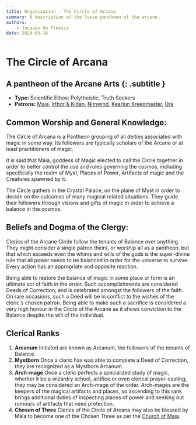 ```yaml
---
title: Organization - The Circle of Arcana
summary: A description of the loose pantheon of the arcane.
authors:
    - Jacques du Plessis
date: 2020-03-16
---
```

# The Circle of Arcana
## A pantheon of the Arcane Arts {: .subtitle }

* **Type:** Scientific Ethos: Polytheistic, Truth Seekers
* **Patrons:** [Maia](/religion/dieties/maia), [Irthor & Kidan](/religion/deities/irthor_&_kidan), [Nimwind](/religion/deities/nimwind), [Kearlun Kreepmaster](/religion/deities/kaerlun), [Ura](/religion/deities/ura)

## Common Worship and General Knowledge:
The Circle of Arcana is a Pantheon grouping of all deities associated with magic in some way.  Its followers are typically scholars of the Arcane or at least practitioners of magic.

It is said that Maia, goddess of Magic elected to call the Circle together in order to better control the use and rules governing the cosmos, including specifically the realm of Myst, Places of Power, Artifacts of magic and the Creatures spawned by it.

The Circle gathers in the Crystal Palace, on the plane of Myst in order to decide on the outcomes of many magical related situations.  They guide their followers through visions and gifts of magic in order to achieve a balance in the cosmos.

## Beliefs and Dogma of the Clergy: 
Clerics of the Arcane Circle follow the tenants of Balance over anything.  They might consider a single patron theirs, or worship all as a pantheon, but that which exceeds even the whims and wills of the gods is the super-divine rule that all power needs to be balanced in order for the universe to survive.  Every action has an appropriate and opposite reaction.

Being able to restore the balance of magic in some place or form is an ultimate act of faith in the order.  Such accomplishments are considered Deeds of Correction, and is celebrated amongst the followers of the faith.  On rare occasions, such a Deed will be in conflict to the wishes of the cleric's chosen patron.  Being able to make such a sacrifice is considered a very high honour in the Circle of the Arcane as it shows conviction to the Balance despite the will of the individual.

## Clerical Ranks
1. **Arcanum** Initiated are known as Arcanum, the followers of the tenants of Balance.
2. **Mystborn** Once a cleric has was able to complete a Deed of Correction, they are recognized as a Mystborn Arcanum.
3. **Arch-mage** Once a cleric perfects a specialized study of magic, whether it be a wizardry school, artifice or even clerical prayer-casting, they may be considered an Arch-mage of the order. Arch-mages are the keepers of the magical artifacts and places, so ascending to this rank brings additional duties of inspecting places of power and seeking out rumours of artifacts that need protection.
4. **Chosen of Three** Clerics of the Circle of Arcana may also be blessed by Maia to become one of the Chosen Three as per the [Church of Maia](/religion/organizations/church_of_maia#chosen_3).